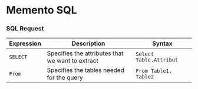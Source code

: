 # Memento SQL

### SQL Request

Expression | Description | Syntax
--- | --- | ---
`SELECT` | Specifies the attributes that we want to extract | `Select Table.Attribut`
`From` | Specifies the tables needed for the query | `From Table1, Table2`


